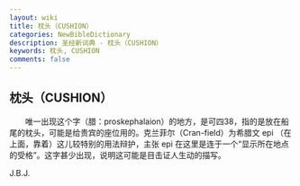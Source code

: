 ```yaml
---
layout: wiki
title: 枕头（CUSHION）
categories: NewBibleDictionary
description: 圣经新词典 - 枕头（CUSHION）
keywords: 枕头, CUSHION
comments: false
---
```


## 枕头（CUSHION）

　　唯一出现这个字（腊：proskephalaion）的地方，是可四38，指的是放在船尾的枕头，可能是给贵宾的座位用的。克兰菲尔（Cran-field）为希腊文 epi （在上面，靠着）这儿较特别的用法辩护，主张 epi 在这里是连于一个“显示所在地点的受格”。这字甚少出现，说明这可能是目击证人生动的描写。

J.B.J.






